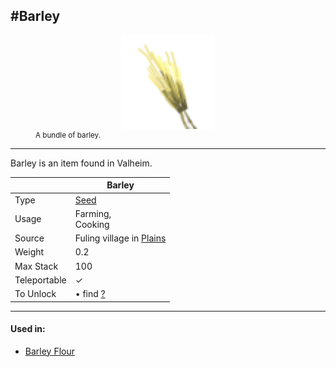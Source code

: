 <meta property="og:title" content="Blueberries - MoreValheim" /><meta property="og:type" content="website" /><meta property="og:image" content="/assets/blueberries.png" /><meta property="og:description" content="Blueberries is an item found in Valheim." /><meta name="theme-color" content="#546D78"><meta name="twitter:card" content="summary_large_image">
#Barley
-------------
<style>img {width:30px;}.tb {width:150px;display: block;margin-left: auto;margin-right: auto;}</style>

<style>.md-typeset table:not([class]) th:not([align]) {min-width:unset!important;}</style>
<figure><img src="/assets/barley.png" class="tb" /><figcaption><small>A bundle of barley.</small></figcaption></figure>

-------------

Barley is an item found in Valheim.

|        | Barley              |
| ----------- | ------------------------------------ |
| Type | [Seed](../../types/seed)
| Usage | Farming,<br>Cooking<br>
| Source | Fuling village in [Plains](../../biomes/plains) |
| Weight | 0.2 |
| Max Stack | 100 |
| Teleportable | ✓
| To Unlock | • find [?](../../items/?)<br>


-------------

#### Used in:

* [Barley Flour](../barley_flour)